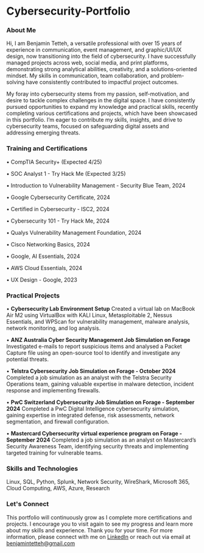 # Cybersecurity-Portfolio


### About Me
Hi, I am Benjamin Tetteh, a versatile professional with over 15 years of experience in communication, event management, and graphic/UI/UX design, now transitioning into the field of cybersecurity. I have successfully managed projects across web, social media, and print platforms, demonstrating strong analytical abilities, creativity, and a solutions-oriented mindset. My skills in communication, team collaboration, and problem-solving have consistently contributed to impactful project outcomes.

My foray into cybersecurity stems from my passion, self-motivation, and desire to tackle complex challenges in the digital space. I have consistently pursued opportunities to expand my knowledge and practical skills, recently completing various certifications and projects, which have been showcased in this portfolio. I’m eager to contribute my skills, insights, and drive to cybersecurity teams, focused on safeguarding digital assets and addressing emerging threats.



### Training and Certifications
•	CompTIA Security+ (Expected 4/25)

•	SOC Analyst 1 - Try Hack Me (Expected 3/25)

•	Introduction to Vulnerability Management - Security Blue Team, 2024

•	Google Cybersecurity Certificate, 2024

•	Certified in Cybersecurity - ISC2, 2024

•	Cybersecurity 101 - Try Hack Me, 2024

•	Qualys Vulnerability Management Foundation, 2024

•	Cisco Networking Basics, 2024

•	Google, AI Essentials, 2024

•	AWS Cloud Essentials, 2024

•	UX Design - Google, 2023



### Practical Projects

•	**Cybersecurity Lab Environment Setup**
  Created a virtual lab on MacBook Air M2 using VirtualBox with KALI Linux, Metasploitable 2, Nessus Essentials, and WPScan for vulnerability management, malware analysis, network            monitoring, and log analysis.

•	**ANZ Australia Cyber Security Management Job Simulation on Forage**
  Investigated e-mails to report suspicious items and analysed a Packet Capture file using an open-source tool to identify and investigate any potential threats.

•	**Telstra Cybersecurity Job Simulation on Forage - October 2024**
  Completed a job simulation as an analyst with the Telstra Security Operations team, gaining valuable expertise in malware detection, incident response and implementing firewalls. 

•	**PwC Switzerland Cybersecurity Job Simulation on Forage - September 2024**
  Completed a PwC Digital Intelligence cybersecurity simulation, gaining expertise in integrated defense, risk assessments, network segmentation, and firewall configuration.

•	**Mastercard Cybersecurity virtual experience program on Forage - September 2024**
  Completed a job simulation as an analyst on Mastercard’s Security Awareness Team, identifying security threats and implementing targeted training for vulnerable teams.



### Skills and Technologies
Linux, SQL, Python, Splunk, Network Security, WireShark, Microsoft 365, Cloud Computing, AWS, Azure, Research



### Let's Connect
This portfolio will continuously grow as I complete more certifications and projects. I encourage you to visit again to see my progress and learn more about my skills and experience. Thank you for your time. For more information, please connect with me on [LinkedIn](https://www.linkedin.com/in/benjamintetteh/) or reach out via email at benjamintetteh@gmail.com


